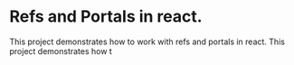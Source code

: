 # Refs and Portals in react.

This project demonstrates how to work with refs and portals in react.
This project demonstrates how t